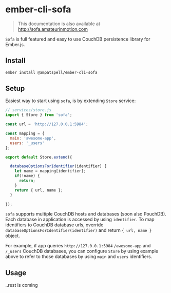 # ember-cli-sofa

> This documentation is also available at http://sofa.amateurinmotion.com

`Sofa` is full featured and easy to use CouchDB persistence library for Ember.js.

## Install

```bash
ember install @ampatspell/ember-cli-sofa
```

## Setup

Easiest way to start using `sofa`, is by extending `Store` service:

``` javascript
// services/store.js
import { Store } from 'sofa';

const url = 'http://127.0.0.1:5984';

const mapping = {
  main: 'awesome-app',
  users: '_users'
};

export default Store.extend({

  databaseOptionsForIdentifier(identifier) {
    let name = mapping[identifier];
    if(!name) {
      return;
    }
    return { url, name };
  }

});
```

`sofa` supports multiple CouchDB hosts and databases (soon also PouchDB). Each database in application is accessed by
using `identifier`. To map identifiers to CouchDB database urls, override `databaseOptionsForIdentifier(identifier)`
and return `{ url, name }` object.

For example, if app queries `http://127.0.0.1:5984` `/awesome-app` and `/_users` CouchDB databases,
you can configure `Store` by using example above to refer to those databases by using `main` and `users` identifiers.

## Usage

..rest is coming
